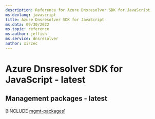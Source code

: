 ```yaml
---
description: Reference for Azure Dnsresolver SDK for JavaScript
ms.devlang: javascript
title: Azure Dnsresolver SDK for JavaScript
ms.data: 09/30/2022
ms.topic: reference
ms.author: jeffish
ms.service: dnsresolver
author: xirzec
---
```

# Azure Dnsresolver SDK for JavaScript - latest

## Management packages - latest
[!INCLUDE [mgmt-packages](dnsresolver-mgmt-index.md)]